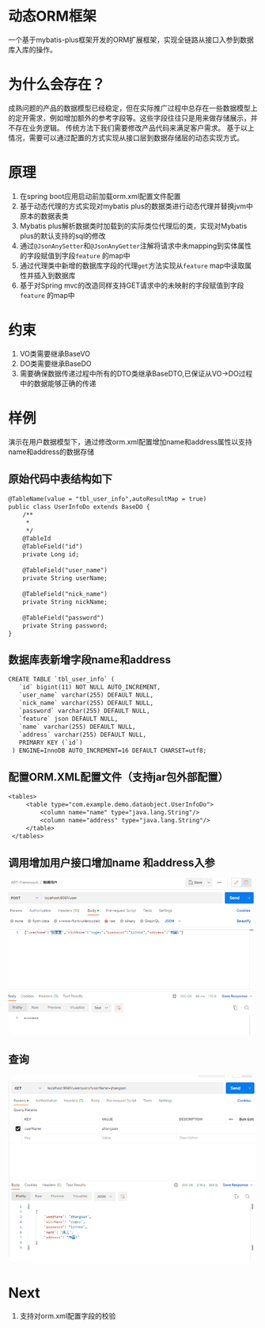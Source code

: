 # 动态ORM框架
一个基于mybatis-plus框架开发的ORM扩展框架，实现全链路从接口入参到数据库入库的操作。

# 为什么会存在？
成熟问题的产品的数据模型已经稳定，但在实际推广过程中总存在一些数据模型上的定开需求，例如增加额外的参考字段等。这些字段往往只是用来做存储展示，并不存在业务逻辑。
传统方法下我们需要修改产品代码来满足客户需求。
基于以上情况，需要可以通过配置的方式实现从接口层到数据存储层的动态实现方式。

# 原理
1. 在spring boot应用启动前加载orm.xml配置文件配置
2. 基于动态代理的方式实现对mybatis plus的数据类进行动态代理并替换jvm中原本的数据表类
3. Mybatis plus解析数据类时加载到的实际类位代理后的类，实现对Mybatis plus的默认支持的sql的修改
4. 通过`@JsonAnySetter`和`@JsonAnyGetter`注解将请求中未mapping到实体属性的字段赋值到字段`feature` 的map中
5. 通过代理类中新增的数据库字段的代理`get`方法实现从`feature` map中读取属性并插入到数据库
6. 基于对Spring mvc的改造同样支持GET请求中的未映射的字段赋值到字段`feature` 的map中

# 约束
1. VO类需要继承BaseVO
2. DO类需要继承BaseDO
3. 需要确保数据传递过程中所有的DTO类继承BaseDTO,已保证从VO->DO过程中的数据能够正确的传递

# 样例
演示在用户数据模型下，通过修改orm.xml配置增加name和address属性以支持name和address的数据存储
## 原始代码中表结构如下
```
@TableName(value = "tbl_user_info",autoResultMap = true)
public class UserInfoDo extends BaseDO {
    /**
     *
     */
    @TableId
    @TableField("id")
    private Long id;

    @TableField("user_name")
    private String userName;

    @TableField("nick_name")
    private String nickName;

    @TableField("password")
    private String password;
}
```
## 数据库表新增字段name和address
```
CREATE TABLE `tbl_user_info` (
   `id` bigint(11) NOT NULL AUTO_INCREMENT,
   `user_name` varchar(255) DEFAULT NULL,
   `nick_name` varchar(255) DEFAULT NULL,
   `password` varchar(255) DEFAULT NULL,
   `feature` json DEFAULT NULL,
   `name` varchar(255) DEFAULT NULL,
   `address` varchar(255) DEFAULT NULL,
   PRIMARY KEY (`id`)
 ) ENGINE=InnoDB AUTO_INCREMENT=16 DEFAULT CHARSET=utf8;
```


## 配置ORM.XML配置文件（支持jar包外部配置）
```
<tables>
     <table type="com.example.demo.dataobject.UserInfoDo">
         <column name="name" type="java.lang.String"/>
         <column name="address" type="java.lang.String"/>
     </table>
 </tables>
```

## 调用增加用户接口增加name 和address入参
<center>
    <img style="border-radius: 20px;"
         src="/png/新增.png" 
         alt="新增"
         width="861" >
</center>

## 查询
<center>
    <img style="border-radius: 20px;"
         src="/png/查询.png" 
         alt="查询"
         width="872" >
</center>

# Next
1. 支持对orm.xml配置字段的校验
